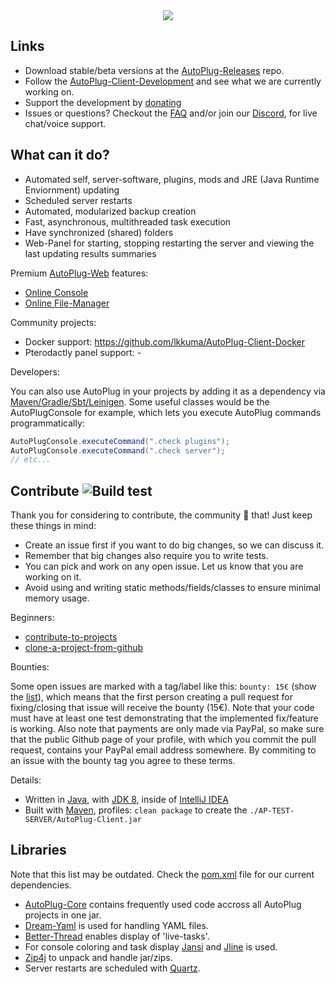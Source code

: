 <div align="center">
   <img src="https://i.imgur.com/BMpvtWP.png">
</div>
  
## Links

- Download stable/beta versions at the [AutoPlug-Releases](https://github.com/Osiris-Team/AutoPlug-Releases) repo.
- Follow the [AutoPlug-Client-Development](https://bit.ly/acprogress) and see what we are currently working on.
- Support the development by [donating](https://www.paypal.com/donate?hosted_button_id=JNXQCWF2TF9W4)
- Issues or questions? Checkout the [FAQ](/docs/FAQ.md) and/or join our [Discord](https://discord.com/invite/GGNmtCC), for live chat/voice
support.

## What can it do?

- Automated self, server-software, plugins, mods and JRE (Java Runtime Enviornment) updating
- Scheduled server restarts
- Automated, modularized backup creation
- Fast, asynchronous, multithreaded task execution
- Have synchronized (shared) folders
- Web-Panel for starting, stopping restarting the server and viewing the last updating results summaries

Premium [AutoPlug-Web](https://autoplug.one) features:

- [Online Console](online-console.gif)
- [Online File-Manager](file-manager.gif)

Community projects:

- Docker support: https://github.com/lkkuma/AutoPlug-Client-Docker
- Pterodactly panel support: -

Developers: 

You can also use AutoPlug in your projects by adding it as a dependency
via [Maven/Gradle/Sbt/Leinigen](https://jitpack.io/#Osiris-Team/AutoPlug-Client/-SNAPSHOT). Some useful classes would be
the AutoPlugConsole for example, which lets you execute AutoPlug commands programmatically:

```java
AutoPlugConsole.executeCommand(".check plugins");
AutoPlugConsole.executeCommand(".check server");
// etc...
```

## Contribute ![Build test](https://github.com/Osiris-Team/AutoPlug-Client/workflows/build/badge.svg)

Thank you for considering to contribute, the community 💙 that! Just keep these things in mind:
- Create an issue first if you want to do big changes, so we can discuss it.
- Remember that big changes also require you to write tests.
- You can pick and work on any open issue. Let us know that you are working on it.
- Avoid using and writing static methods/fields/classes to ensure minimal memory usage.

Beginners:

- [contribute-to-projects](https://www.jetbrains.com/help/idea/contribute-to-projects.html)
- [clone-a-project-from-github](https://blog.jetbrains.com/idea/2020/10/clone-a-project-from-github/)

Bounties:

Some open issues are marked with a tag/label like this: `bounty: 15€` (show the [list](https://github.com/Osiris-Team/AutoPlug-Client/labels/bounty%3A%2015%E2%82%AC)), which means that the first person
creating a pull request for fixing/closing that issue will receive the bounty (15€). Note that your code must have
at least one test demonstrating that the implemented fix/feature is working. Also note that payments are only made via PayPal, so make sure
that the public Github page of your profile, with which you commit the pull request, contains your PayPal email address somewhere.
By commiting to an issue with the bounty tag you agree to these terms.

Details:

- Written in [Java](https://java.com/),
  with [JDK 8](https://www.oracle.com/java/technologies/javase/javase-jdk8-downloads.html), inside
  of [IntelliJ IDEA](https://www.jetbrains.com/idea/)
- Built with [Maven](https://maven.apache.org/), profiles: `clean package` to create the `./AP-TEST-SERVER/AutoPlug-Client.jar` 

## Libraries

Note that this list may be outdated. Check the [pom.xml](/pom.xml) file for our current dependencies.
- [AutoPlug-Core](https://github.com/Osiris-Team/AutoPlug-Core) contains frequently used code accross all AutoPlug
  projects in one jar.
- [Dream-Yaml](https://github.com/Osiris-Team/Dream-Yaml) is used for handling YAML files.
- [Better-Thread](https://github.com/Osiris-Team/Better-Thread) enables display of 'live-tasks'.
- For console coloring and task display [Jansi](https://github.com/fusesource/jansi) and [Jline](https://github.com/jline/jline3) is used.
- [Zip4j](https://github.com/srikanth-lingala/zip4j) to unpack and handle jar/zips.
- Server restarts are scheduled with [Quartz](http://www.quartz-scheduler.org/).
